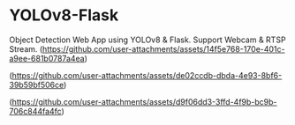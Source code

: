 # YOLOv8-Flask
Object Detection Web App using YOLOv8 &amp; Flask. Support Webcam &amp; RTSP Stream.
(https://github.com/user-attachments/assets/14f5e768-170e-401c-a9ee-681b0787a4ea)

(https://github.com/user-attachments/assets/de02ccdb-dbda-4e93-8bf6-39b59bf506ce)

(https://github.com/user-attachments/assets/d9f06dd3-3ffd-4f9b-bc9b-706c844fa4fc)
